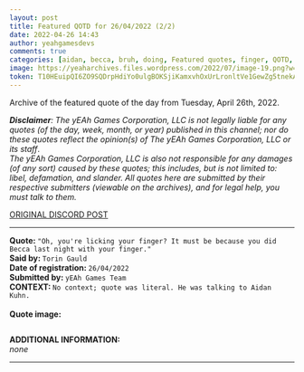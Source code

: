 ```yaml
---
layout: post
title: Featured QOTD for 26/04/2022 (2/2)
date: 2022-04-26 14:43
author: yeahgamesdevs
comments: true
categories: [aidan, becca, bruh, doing, Featured quotes, finger, QOTD, Quotes, sus, torin, tuesday]
image: https://yeaharchives.files.wordpress.com/2022/07/image-19.png?w=506
token: T10HEuipQI6ZO9SQDrpHdiYo0ulgBOKSjiKamxvhOxUrLronltVe1GewZg5tnekAWXYlSZh3uF6ImSGJDOtCVD4Uj0H3lfDKMvaIhD6A7siUmSbZOOzqw1rZTqBfIhJeQ7V3QKahtTYk
---
```

<!-- wp:paragraph -->
<p>Archive of the featured quote of the day from Tuesday, April 26th, 2022. </p>
<!-- /wp:paragraph -->

<!-- wp:paragraph -->
<p><em><strong>Disclaimer</strong>: The yEAh Games Corporation, LLC is not legally liable for any quotes (of the day, week, month, or year) published in this channel; nor do these quotes reflect the opinion(s) of The yEAh Games Corporation, LLC or its staff</em>.<br><em>The yEAh Games Corporation, LLC is also not responsible for any damages (of any sort) caused by these quotes; this includes, but is not limited to: libel, defamation, and slander. All quotes here are submitted by their respective submitters (viewable on the archives), and for legal help, you must talk to them.</em><br><a href="https://cdn.discordapp.com/attachments/958100064079839303/964566123628609628/unknown.png"></a></p>
<!-- /wp:paragraph -->

<!-- wp:buttons {"layout":{"type":"flex","justifyContent":"left"}} -->
<div class="wp-block-buttons"><!-- wp:button {"textColor":"vivid-cyan-blue","align":"center","style":{"border":{"radius":"18px"}},"className":"is-style-fill"} -->
<div class="wp-block-button aligncenter is-style-fill"><a class="wp-block-button__link has-vivid-cyan-blue-color has-text-color wp-element-button" href="https://discord.com/channels/887052880782176266/958100064079839303/968691855166431262" style="border-radius:18px;">ORIGINAL DISCORD POST</a></div>
<!-- /wp:button --></div>
<!-- /wp:buttons -->

<!-- wp:separator {"align":"center","className":"is-style-wide"} -->
<hr class="wp-block-separator aligncenter has-alpha-channel-opacity is-style-wide" />
<!-- /wp:separator -->

<!-- wp:paragraph -->
<p><strong>Quote: </strong><code>"Oh, you're licking your finger? It must be because you did Becca last night with your finger."</code><br><strong>Said by: </strong><code>Torin Gauld</code><br><strong>Date of registration: </strong><code>26/04/2022</code> <br><strong>Submitted by: </strong><code>yEAh Games Team</code><br><strong>CONTEXT: </strong><code>No context; quote was literal. He was talking to Aidan Kuhn.<br></code><br><strong>Quote image:</strong></p>
<!-- /wp:paragraph -->

<!-- wp:image {"id":741,"sizeSlug":"large","linkDestination":"none"} -->
<figure class="wp-block-image size-large"><img src="https://yeaharchives.files.wordpress.com/2022/07/image-19.png?w=506" alt="" class="wp-image-741" /></figure>
<!-- /wp:image -->

<!-- wp:paragraph -->
<p><strong>ADDITIONAL INFORMATION:</strong><br><em>none</em></p>
<!-- /wp:paragraph -->

<!-- wp:separator {"className":"is-style-wide"} -->
<hr class="wp-block-separator has-alpha-channel-opacity is-style-wide" />
<!-- /wp:separator -->
